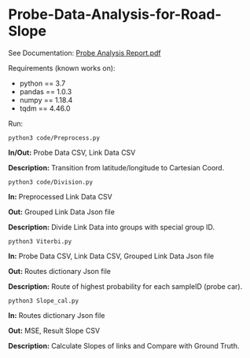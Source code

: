 # Probe-Data-Analysis-for-Road-Slope

See Documentation: [Probe Analysis Report.pdf](https://github.com/whywww/Probe-Data-Analysis-for-Road-Slope/blob/master/Probe%20Analysis%20Report.pdf)

Requirements (known works on):
- python == 3.7
- pandas == 1.0.3
- numpy == 1.18.4
- tqdm == 4.46.0

Run:

`python3 code/Preprocess.py`

__In/Out:__ Probe Data CSV, Link Data CSV

__Description:__ Transition from latitude/longitude to Cartesian Coord.

`python3 code/Division.py`

__In:__ Preprocessed Link Data CSV

__Out:__ Grouped Link Data Json file

__Description:__ Divide Link Data into groups with special group ID.

`python3 Viterbi.py`

__In:__ Probe Data CSV, Link Data CSV, Grouped Link Data Json file

__Out:__ Routes dictionary Json file

__Description:__ Route of highest probability for each sampleID (probe car).

`python3 Slope_cal.py`

__In:__ Routes dictionary Json file

__Out:__ MSE, Result Slope CSV

__Description:__ Calculate Slopes of links and Compare with Ground Truth.
